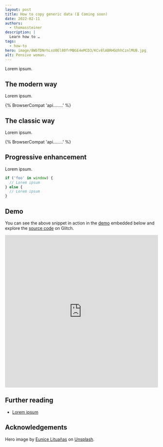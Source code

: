 ```yaml
---
layout: post
title: How to copy generic data (⏳ Coming soon)
date: 2022-02-11
authors:
  - thomassteiner
description: |
  Learn how to …
tags:
  - how-to
hero: image/8WbTDNrhLsU0El80frMBGE4eMCD3/KCv8lABRHGUhhCznlMUB.jpg
alt: Pensive woman.
---
```


Lorem ipsum.

## The modern way

Lorem ipsum.

{% BrowserCompat 'api.….…' %}

## The classic way

Lorem ipsum.

{% BrowserCompat 'api.….…' %}

## Progressive enhancement

Lorem ipsum.

```js
if ('foo' in window) {
  // Lorem ipsum
} else {
  // Lorem ipsum
}
```

## Demo

You can see the above snippet in action in the
[demo](https://how-to-series.glitch.me/….html) embedded below and explore
the [source code](https://glitch.com/edit/#!/how-to-series?path=d….js) on
Glitch.

<div class="glitch-embed-wrap" style="height: 500px; width: 100%;">
  <iframe
    src="https://how-to-series.glitch.me/index.html"
    style="height: 100%; width: 100%; border: 0;"
  >
  </iframe>
</div>

## Further reading

- [Lorem ipsum](https://example.com)

## Acknowledgements

Hero image by [Eunice Lituañas](https://unsplash.com/@euniveeerse)
on [Unsplash](https://unsplash.com/photos/bpxgyD4YYt4).
